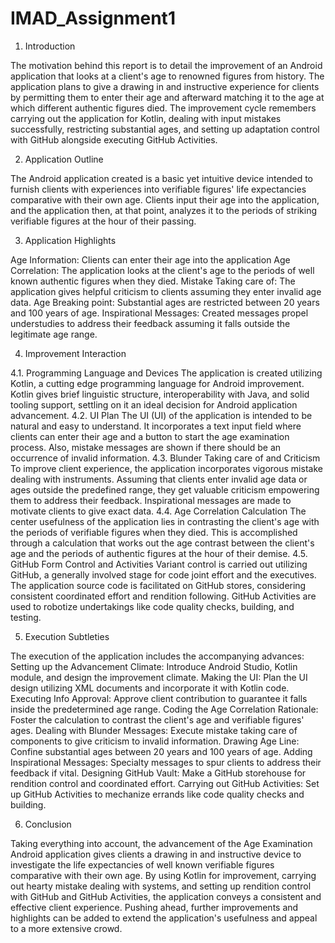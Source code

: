 # IMAD_Assignment1
1. Introduction

The motivation behind this report is to detail the improvement of an Android application that looks at a client's age to renowned figures from history. The application plans to give a drawing in and instructive experience for clients by permitting them to enter their age and afterward matching it to the age at which different authentic figures died. The improvement cycle remembers carrying out the application for Kotlin, dealing with input mistakes successfully, restricting substantial ages, and setting up adaptation control with GitHub alongside executing GitHub Activities. 

2. Application Outline 

The Android application created is a basic yet intuitive device intended to furnish clients with experiences into verifiable figures' life expectancies comparative with their own age. Clients input their age into the application, and the application then, at that point, analyzes it to the periods of striking verifiable figures at the hour of their passing. 

3. Application Highlights

Age Information: Clients can enter their age into the application 
Age Correlation: The application looks at the client's age to the periods of well known authentic figures when they died. 
Mistake Taking care of: The application gives helpful criticism to clients assuming they enter invalid age data.
Age Breaking point: Substantial ages are restricted between 20 years and 100 years of age. 
Inspirational Messages: Created messages propel understudies to address their feedback assuming it falls outside the legitimate age range. 

4. Improvement Interaction

4.1. Programming Language and Devices The application is created utilizing Kotlin, a cutting edge programming language for Android improvement. Kotlin gives brief linguistic structure, interoperability with Java, and solid tooling support, settling on it an ideal decision for Android application advancement. 
4.2. UI Plan The UI (UI) of the application is intended to be natural and easy to understand. It incorporates a text input field where clients can enter their age and a button to start the age examination process. Also, mistake messages are shown if there should be an occurrence of invalid information. 4.3. Blunder Taking care of and Criticism To improve client experience, the application incorporates vigorous mistake dealing with instruments. Assuming that clients enter invalid age data or ages outside the predefined range, they get valuable criticism empowering them to address their feedback. Inspirational messages are made to motivate clients to give exact data. 
4.4. Age Correlation Calculation The center usefulness of the application lies in contrasting the client's age with the periods of verifiable figures when they died. This is accomplished through a calculation that works out the age contrast between the client's age and the periods of authentic figures at the hour of their demise. 
4.5. GitHub Form Control and Activities Variant control is carried out utilizing GitHub, a generally involved stage for code joint effort and the executives. The application source code is facilitated on GitHub stores, considering consistent coordinated effort and rendition following. GitHub Activities are used to robotize undertakings like code quality checks, building, and testing. 

5. Execution Subtleties

The execution of the application includes the accompanying advances: 
Setting up the Advancement Climate: Introduce Android Studio, Kotlin module, and design the improvement climate.
Making the UI: Plan the UI design utilizing XML documents and incorporate it with Kotlin code.
Executing Info Approval: Approve client contribution to guarantee it falls inside the predetermined age range. 
Coding the Age Correlation Rationale: Foster the calculation to contrast the client's age and verifiable figures' ages. 
Dealing with Blunder Messages: Execute mistake taking care of components to give criticism to invalid information. 
Drawing Age Line: Confine substantial ages between 20 years and 100 years of age. 
Adding Inspirational Messages: Specialty messages to spur clients to address their feedback if vital. 
Designing GitHub Vault: Make a GitHub storehouse for rendition control and coordinated effort. 
Carrying out GitHub Activities: Set up GitHub Activities to mechanize errands like code quality checks and building. 

6. Conclusion

Taking everything into account, the advancement of the Age Examination Android application gives clients a drawing in and instructive device to investigate the life expectancies of well known verifiable figures comparative with their own age. By using Kotlin for improvement, carrying out hearty mistake dealing with systems, and setting up rendition control with GitHub and GitHub Activities, the application conveys a consistent and effective client experience. Pushing ahead, further improvements and highlights can be added to extend the application's usefulness and appeal to a more extensive crowd.

